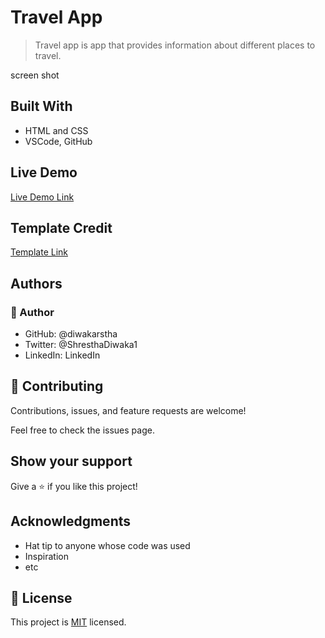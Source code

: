 # Travel App

> Travel app is app that provides information about different places to travel.

screen shot

## Built With
- HTML and CSS
- VSCode, GitHub

## Live Demo
[Live Demo Link]()

## Template Credit
[Template Link](https://www.figma.com/community/file/1034368748569978451)

## Authors

### 👤 Author
- GitHub: @diwakarstha
- Twitter: @ShresthaDiwaka1
- LinkedIn: LinkedIn

## 🤝 Contributing
Contributions, issues, and feature requests are welcome!

Feel free to check the issues page.

## Show your support
Give a ⭐️ if you like this project!

## Acknowledgments
- Hat tip to anyone whose code was used
- Inspiration
- etc
## 📝 License
This project is [MIT](./LICENSE) licensed.
